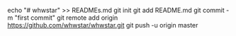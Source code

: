 echo "# whwstar" >> READMEs.md
git init
git add README.md
git commit -m "first commit"
git remote add origin https://github.com/whwstar/whwstar.git
git push -u origin master
